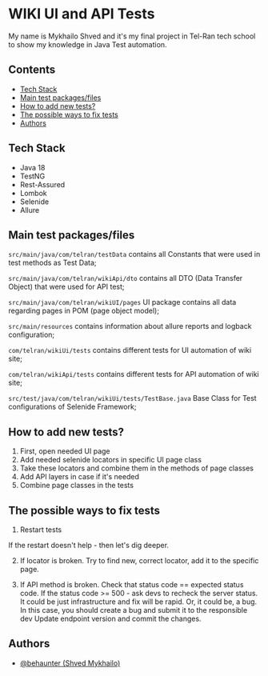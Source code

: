 
# WIKI UI and API Tests

My name is Mykhailo Shved and it's my final project in Tel-Ran tech school to show my knowledge in Java Test automation.

## Contents
- [Tech Stack](#Tech-Stack)
- [Main test packages/files](#main-test-packagesfiles)
- [How to add new tests?](#how-to-add-new-tests)
- [The possible ways to fix tests](#The-possible-ways-to-fix-tests)
- [Authors](#Authors)

## Tech Stack

- Java 18
- TestNG
- Rest-Assured
- Lombok
- Selenide
- Allure


## Main test packages/files


`src/main/java/com/telran/testData` contains all Constants that were used in test methods as Test Data;

`src/main/java/com/telran/wikiApi/dto` contains all DTO (Data Transfer Object) that were used for API test;

`src/main/java/com/telran/wikiUI/pages` UI package contains all data regarding pages in POM (page object model);

`src/main/resources` contains information about allure reports and logback configuration;

`com/telran/wikiUi/tests` contains different tests for UI automation of wiki site;

`com/telran/wikiApi/tests`
 contains different tests for API automation of wiki site;

`src/test/java/com/telran/wikiUi/tests/TestBase.java`  Base Class for Test configurations of Selenide Framework;

## How to add new tests?

1. First, open needed UI page
2. Add needed selenide locators in specific UI page class
3. Take these locators and combine them in the methods of page classes
4. Add API layers in case if it's needed
5. Combine page classes in the tests


## The possible ways to fix tests

1. Restart tests

If the restart doesn't help - then let's dig deeper.

2. If locator is broken.
Try to find new, correct locator, add it to the specific page.

3. If API method is broken.
Check that status code == expected status code.
If the status code >= 500 - ask devs to recheck the server status. It could be just infrastructure and fix will be rapid. Or, it could be, a bug. In this case, you should create a bug and submit it to the responsible dev
Update endpoint version and commit the changes.


## Authors

- [@behaunter (Shved Mykhailo)](https://github.com/behaunter)

